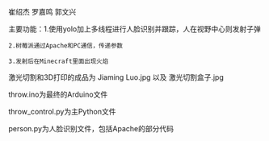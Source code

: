 崔绍杰 罗嘉鸣 郭文兴

主要功能：1.使用yolo加上多线程进行人脸识别并跟踪，人在视野中心则发射子弹

	2.树莓派通过Apache和PC通信，传递参数

	3.发射后在Minecraft里面出现火焰

激光切割和3D打印的成品为 Jiaming Luo.jpg 以及 激光切割盒子.jpg

throw.ino为最终的Arduino文件

throw_control.py为主Python文件

person.py为人脸识别文件，包括Apache的部分代码